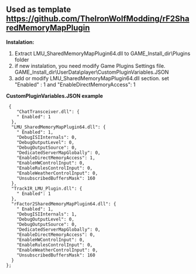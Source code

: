 ## **Used as template https://github.com/TheIronWolfModding/rF2SharedMemoryMapPlugin**

**Instalation:**
1. Extract LMU_SharedMemoryMapPlugin64.dll  to GAME_Install_dir\Plugins folder
2. if new instalation, you need modify Game Plugins Settings file. GAME_Install_dir\UserData\player\CustomPluginVariables.JSON
3. add or modify LMU_SharedMemoryMapPlugin64.dll section. set "Enabled" : 1 and "EnableDirectMemoryAccess": 1


**CustomPluginVariables.JSON example**


```
 {
    "ChatTransceiver.dll": {
    " Enabled": 1
  },
  "LMU_SharedMemoryMapPlugin64.dll": {
    " Enabled": 1,
    "DebugISIInternals": 0,
    "DebugOutputLevel": 0,
    "DebugOutputSource": 0,
    "DedicatedServerMapGlobally": 0,
    "EnableDirectMemoryAccess": 1,
    "EnableHWControlInput": 0,
    "EnableRulesControlInput": 0,
    "EnableWeatherControlInput": 0,
    "UnsubscribedBuffersMask": 160
  },
  "TrackIR_LMU_Plugin.dll": {
    " Enabled": 1
  },
  "rFactor2SharedMemoryMapPlugin64.dll": {
    " Enabled": 1,
    "DebugISIInternals": 1,
    "DebugOutputLevel": 0,
    "DebugOutputSource": 0,
    "DedicatedServerMapGlobally": 0,
    "EnableDirectMemoryAccess": 0,
    "EnableHWControlInput": 0,
    "EnableRulesControlInput": 0,
    "EnableWeatherControlInput": 0,
    "UnsubscribedBuffersMask": 160
  }
};
```
